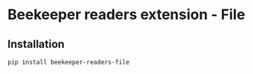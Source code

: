 # Beekeeper readers extension - File

## Installation 

```bash
pip install beekeeper-readers-file
```
